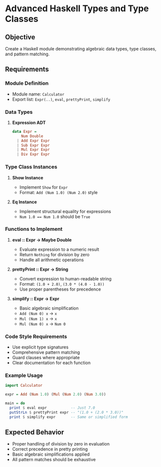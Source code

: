 # Advanced Haskell Types and Type Classes

## Objective
Create a Haskell module demonstrating algebraic data types, type classes, and pattern matching.

## Requirements

### Module Definition
- Module name: `Calculator`
- Export list: `Expr(..)`, `eval`, `prettyPrint`, `simplify`

### Data Types

1. **Expression ADT**
   ```haskell
   data Expr = 
       Num Double
     | Add Expr Expr  
     | Sub Expr Expr
     | Mul Expr Expr
     | Div Expr Expr
   ```

### Type Class Instances

1. **Show Instance**
   - Implement `Show` for `Expr`
   - Format: `Add (Num 1.0) (Num 2.0)` style

2. **Eq Instance** 
   - Implement structural equality for expressions
   - `Num 1.0 == Num 1.0` should be `True`

### Functions to Implement

1. **eval :: Expr -> Maybe Double**
   - Evaluate expression to a numeric result
   - Return `Nothing` for division by zero
   - Handle all arithmetic operations

2. **prettyPrint :: Expr -> String**
   - Convert expression to human-readable string
   - Format: `(1.0 + 2.0)`, `(3.0 * (4.0 - 1.0))`
   - Use proper parentheses for precedence

3. **simplify :: Expr -> Expr**
   - Basic algebraic simplification
   - `Add (Num 0) x` → `x`
   - `Mul (Num 1) x` → `x`  
   - `Mul (Num 0) x` → `Num 0`

### Code Style Requirements
- Use explicit type signatures
- Comprehensive pattern matching
- Guard clauses where appropriate
- Clear documentation for each function

### Example Usage
```haskell
import Calculator

expr = Add (Num 1.0) (Mul (Num 2.0) (Num 3.0))

main = do
  print $ eval expr           -- Just 7.0
  putStrLn $ prettyPrint expr -- "(1.0 + (2.0 * 3.0))"
  print $ simplify expr       -- Same or simplified form
```

## Expected Behavior
- Proper handling of division by zero in evaluation
- Correct precedence in pretty printing
- Basic algebraic simplifications applied
- All pattern matches should be exhaustive 